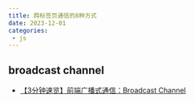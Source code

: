 ```yaml
---
title: 跨标签页通信的8种方式
date: 2023-12-01
categories: 
 - js
---
```

<Boxx type='tip' />

## broadcast channel

- [【3分钟速览】前端广播式通信：Broadcast Channel](https://juejin.cn/post/6844903811228663815)

## 